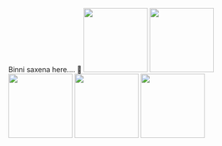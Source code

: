  Binni saxena here.... 👋
<img src="https://d2te1y9qx21itc.cloudfront.net/images/jobs/20160506/backend-developer.gif" width="128"/>
<img src="https://www.venuexplorer.com.sg/uploads/Working%20in%20progresss.gif" width="128"/>
<img src="https://thumbs.gfycat.com/ApprehensiveDrearyCaimanlizard-size_restricted.gif" width="128"/>
<img src="https://i.pinimg.com/originals/b8/2a/53/b82a536b3225a722e3bb421d47ecb41c.gif" width="128"/>
<img src="https://camo.githubusercontent.com/95475d0056f99f50fba3b5f027ac9fbb15d0fc422f675d445df20ccac6e70539/68747470733a2f2f63646e2e686173686e6f64652e636f6d2f7265732f686173686e6f64652f696d6167652f75706c6f61642f76313632313730353534323433372f3473685579456b32742e676966" width="128"/>
  



<!--
**Bunny1051/Bunny1051** is a ✨ _special_ ✨ repository because its `README.md` (this file) appears on your GitHub profile.

Here are some ideas to get you started:

- 🔭 I’m currently working on ... Nodejs and Angular 
- 🌱 I’m currently learning ... Mean stack development
- 👯 I’m looking to collaborate on ...
- 🤔 I’m looking for help with ...
- 💬 Ask me about ...
- 📫 How to reach me: ...
- 😄 Pronouns: ...
- ⚡ Fun fact: ...
-->
